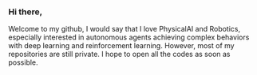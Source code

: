 ﻿### Hi there,

Welcome to my github, I would say that I love PhysicalAI and Robotics, especially interested in autonomous agents achieving complex behaviors with deep learning and reinforcement learning. However, most of my repositories are still private. I hope to open all the codes as soon as possible.

